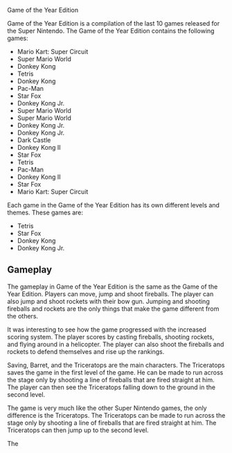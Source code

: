 Game of the Year Edition

Game of the Year Edition is a compilation of the last 10 games released for the Super Nintendo. The Game of the Year Edition contains the following games:

*   Mario Kart: Super Circuit
*   Super Mario World
*   Donkey Kong
*   Tetris
*   Donkey Kong
*   Pac-Man
*   Star Fox
*   Donkey Kong Jr.
*   Super Mario World
*   Super Mario World
*   Donkey Kong Jr.
*   Donkey Kong Jr.
*   Dark Castle
*   Donkey Kong II
*   Star Fox
*   Tetris
*   Pac-Man
*   Donkey Kong II
*   Star Fox
*    Mario Kart: Super Circuit

Each game in the Game of the Year Edition has its own different levels and themes. These games are:

*   Tetris
*   Star Fox
*   Donkey Kong
*   Donkey Kong Jr.

## Gameplay

The gameplay in Game of the Year Edition is the same as the Game of the Year Edition. Players can move, jump and shoot fireballs. The player can also jump and shoot rockets with their bow gun. Jumping and shooting fireballs and rockets are the only things that make the game different from the others.

It was interesting to see how the game progressed with the increased scoring system. The player scores by casting fireballs, shooting rockets, and flying around in a helicopter. The player can also shoot the fireballs and rockets to defend themselves and rise up the rankings.

Saving, Barret, and the Triceratops are the main characters. The Triceratops saves the game in the first level of the game. He can be made to run across the stage only by shooting a line of fireballs that are fired straight at him. The player can then see the Triceratops falling down to the ground in the second level.

The game is very much like the other Super Nintendo games, the only difference is the Triceratops. The Triceratops can be made to run across the stage only by shooting a line of fireballs that are fired straight at him. The Triceratops can then jump up to the second level.

The